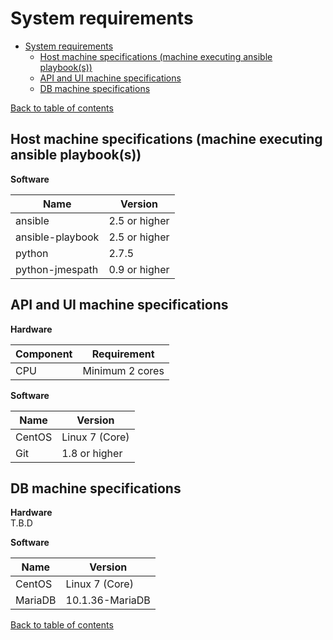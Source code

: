 # System requirements

- [System requirements](#system-requirements)
  - [Host machine specifications (machine executing ansible playbook(s))](#host-machine-specifications-machine-executing-ansible-playbooks)
  - [API and UI machine specifications](#api-and-ui-machine-specifications)
  - [DB machine specifications](#db-machine-specifications)

[Back to table of contents](../README.md#table-of-contents)

## Host machine specifications (machine executing ansible playbook(s))

**Software**  

Name | Version 
---- | --- 
ansible | 2.5 or higher   
ansible-playbook | 2.5 or higher   
python | 2.7.5   
python-jmespath | 0.9 or higher 

## API and UI machine specifications

**Hardware**  

Component | Requirement 
--- | --- 
CPU | Minimum 2 cores   

**Software**  

Name | Version 
---- | --- 
CentOS | Linux 7 (Core) 
Git  |  1.8 or higher

## DB machine specifications

**Hardware**  
T.B.D

**Software**  

Name | Version 
---- | --- 
CentOS | Linux 7 (Core) 
MariaDB | 10.1.36-MariaDB

[Back to table of contents](../README.md#table-of-contents)
